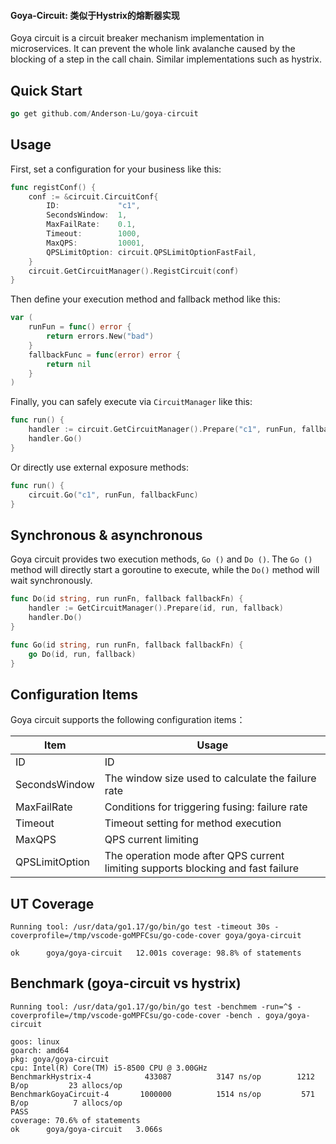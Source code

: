 #### Goya-Circuit: 类似于Hystrix的熔断器实现

Goya circuit is a circuit breaker mechanism implementation in microservices. It can prevent the whole link avalanche caused by the blocking of a step in the call chain. Similar implementations such as hystrix.

## Quick Start

```go
go get github.com/Anderson-Lu/goya-circuit
```

## Usage

First, set a configuration for your business like this:

```go
func registConf() {
    conf := &circuit.CircuitConf{
		ID:             "c1",
		SecondsWindow:  1,
		MaxFailRate:    0.1,
		Timeout:        1000,
		MaxQPS:         10001,
		QPSLimitOption: circuit.QPSLimitOptionFastFail,
	}
	circuit.GetCircuitManager().RegistCircuit(conf)
}
```

Then define your execution method and fallback method like this:

```go
var (
    runFun = func() error {
		return errors.New("bad")
	}
    fallbackFunc = func(error) error {		
		return nil
	}
)
```

Finally, you can safely execute via `CircuitManager` like this:

```go
func run() {
    handler := circuit.GetCircuitManager().Prepare("c1", runFun, fallbackFunc)
    handler.Go()
}
```

Or directly use external exposure methods:

```go
func run() {
    circuit.Go("c1", runFun, fallbackFunc)
}
```

## Synchronous & asynchronous

Goya circuit provides two execution methods, `Go ()` and `Do ()`. The `Go ()` method will directly start a goroutine to execute, while the `Do()` method will wait synchronously.

```go
func Do(id string, run runFn, fallback fallbackFn) {
	handler := GetCircuitManager().Prepare(id, run, fallback)
	handler.Do()
}

func Go(id string, run runFn, fallback fallbackFn) {
	go Do(id, run, fallback)
}
```

## Configuration Items

Goya circuit supports the following configuration items：

| Item           | Usage                                                        |
| -------------- | ------------------------------------------------------------ |
| ID             | ID                                                           |
| SecondsWindow  | The window size used to calculate the failure rate           |
| MaxFailRate    | Conditions for triggering fusing: failure rate               |
| Timeout        | Timeout setting for method execution                         |
| MaxQPS         | QPS current limiting                                         |
| QPSLimitOption | The operation mode after QPS current limiting supports blocking and fast failure |

## UT Coverage

```shell
Running tool: /usr/data/go1.17/go/bin/go test -timeout 30s -coverprofile=/tmp/vscode-goMPFCsu/go-code-cover goya/goya-circuit

ok  	goya/goya-circuit	12.001s	coverage: 98.8% of statements
```

## Benchmark (goya-circuit vs hystrix)

```shell
Running tool: /usr/data/go1.17/go/bin/go test -benchmem -run=^$ -coverprofile=/tmp/vscode-goMPFCsu/go-code-cover -bench . goya/goya-circuit

goos: linux
goarch: amd64
pkg: goya/goya-circuit
cpu: Intel(R) Core(TM) i5-8500 CPU @ 3.00GHz
BenchmarkHystrix-4       	  433087	      3147 ns/op	    1212 B/op	      23 allocs/op
BenchmarkGoyaCircuit-4   	 1000000	      1514 ns/op	     571 B/op	       7 allocs/op
PASS
coverage: 70.6% of statements
ok  	goya/goya-circuit	3.066s
```

